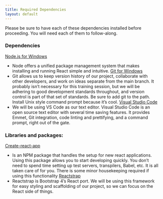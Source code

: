 ```yaml
---
title: Required Dependencies
layout: default
---
```


Please be sure to have each of these dependencies installed before proceeding. You will need each of them to follow-along. 


### Dependencies 
[Node.js for Windows](https://nodejs.org/en/)
- Node offers a unified package management system that makes installing and running React simple and intuitive. 
[Git for Windows](https://git-scm.com/download/win)
- Git allows us to keep version history of our project, collaborate with other developers, and work on ideas separate from the main branch. It probably isn’t necessary for this training session, but we will be adhering to good development standards throughout, and version control is part of that set of standards. Be sure to add git to the path. Install Unix style command prompt because it’s cool.
[Visual Studio Code](https://code.visualstudio.com/download)
- We will be using VS Code as our text editor. Visual Studio Code is an open source text editor with several time saving features. It provides Emmet, Git integration, code linting and prettifying, and a command prompt, right out of the gate. 
### Libraries and packages:
[Create-react-app](https://www.npmjs.com/package/create-react-app)
- Is an NPM package that handles the setup for new react applications. Using this package allows you to start developing quickly. You don’t need to spend time setting up test servers, transpilers, Babel, etc. It is all taken care of for you. There is some minor housekeeping required if using this functionality
[Reactstrap](https://reactstrap.github.io/)
- Reactstrap is Bootstrap 4’s React port. We will be using this framework for easy styling and scaffolding of our project, so we can focus on the React side of things.
